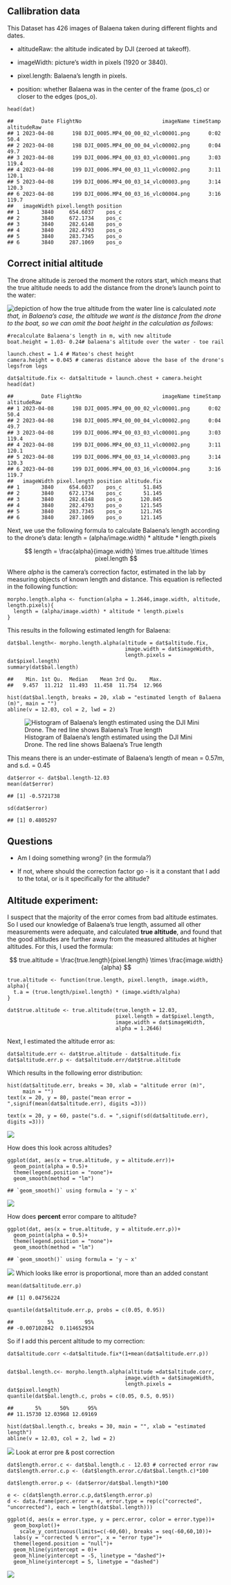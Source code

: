 ## Callibration data

This Dataset has 426 images of Balaena taken during different flights
and dates.

-   altitudeRaw: the altitude indicated by DJI (zeroed at takeoff).

-   imageWidth: picture’s width in pixels (1920 or 3840).

-   pixel.length: Balaena’s length in pixels.

-   position: whether Balaena was in the center of the frame (pos\_c) or
    closer to the edges (pos\_o).

<!-- -->

    head(dat)

    ##         Date FlightNo                          imageName timeStamp altitudeRaw
    ## 1 2023-04-08      198 DJI_0005.MP4_00_00_02_vlc00001.png      0:02        50.4
    ## 2 2023-04-08      198 DJI_0005.MP4_00_00_04_vlc00002.png      0:04        49.7
    ## 3 2023-04-08      199 DJI_0006.MP4_00_03_03_vlc00001.png      3:03       119.4
    ## 4 2023-04-08      199 DJI_0006.MP4_00_03_11_vlc00002.png      3:11       120.1
    ## 5 2023-04-08      199 DJI_0006.MP4_00_03_14_vlc00003.png      3:14       120.3
    ## 6 2023-04-08      199 DJI_0006.MP4_00_03_16_vlc00004.png      3:16       119.7
    ##   imageWidth pixel.length position
    ## 1       3840     654.6037    pos_c
    ## 2       3840     672.1734    pos_c
    ## 3       3840     282.6148    pos_o
    ## 4       3840     282.4793    pos_o
    ## 5       3840     283.7345    pos_o
    ## 6       3840     287.1069    pos_o

## Correct initial altitude

The drone altitude is zeroed the moment the rotors start, which means
that the true altitude needs to add the distance from the drone’s launch
point to the water:

![depiction of how the true altitude from the water line is
calculated](Graphical/altitude_diagram.jpeg) *note that, in Balaena’s
case, the altitude we want is the distance from the drone to the boat,
so we can omit the boat height in the calculation as follows:*

    #recalculate Balaena's length in m, with new altitude 
    boat.height = 1.03- 0.24# balaena's altitude over the water - toe rail

    launch.chest = 1.4 # Mateo's chest height
    camera.height = 0.045 # cameras distance above the base of the drone's legsfrom legs

    dat$altitude.fix <- dat$altitude + launch.chest + camera.height
    head(dat)

    ##         Date FlightNo                          imageName timeStamp altitudeRaw
    ## 1 2023-04-08      198 DJI_0005.MP4_00_00_02_vlc00001.png      0:02        50.4
    ## 2 2023-04-08      198 DJI_0005.MP4_00_00_04_vlc00002.png      0:04        49.7
    ## 3 2023-04-08      199 DJI_0006.MP4_00_03_03_vlc00001.png      3:03       119.4
    ## 4 2023-04-08      199 DJI_0006.MP4_00_03_11_vlc00002.png      3:11       120.1
    ## 5 2023-04-08      199 DJI_0006.MP4_00_03_14_vlc00003.png      3:14       120.3
    ## 6 2023-04-08      199 DJI_0006.MP4_00_03_16_vlc00004.png      3:16       119.7
    ##   imageWidth pixel.length position altitude.fix
    ## 1       3840     654.6037    pos_c       51.845
    ## 2       3840     672.1734    pos_c       51.145
    ## 3       3840     282.6148    pos_o      120.845
    ## 4       3840     282.4793    pos_o      121.545
    ## 5       3840     283.7345    pos_o      121.745
    ## 6       3840     287.1069    pos_o      121.145

Next, we use the following formula to calculate Balaena’s length
according to the drone’s data: length = (alpha/image.width) \* altitude
\* length.pixels

$$
length = \frac{alpha}{image.width}  \times true.altitude \times pixel.length 
$$

Where *alpha* is the camera’s correction factor, estimated in the lab by
measuring objects of known length and distance. This equation is
reflected in the following function:

    morpho.length.alpha <- function(alpha = 1.2646,image.width, altitude, length.pixels){
      length = (alpha/image.width) * altitude * length.pixels
    }

This results in the following estimated length for Balaena:

    dat$bal.length<- morpho.length.alpha(altitude = dat$altitude.fix,
                                          image.width = dat$imageWidth,
                                          length.pixels = dat$pixel.length)
    summary(dat$bal.length)

    ##    Min. 1st Qu.  Median    Mean 3rd Qu.    Max. 
    ##   9.457  11.212  11.493  11.458  11.754  12.966

    hist(dat$bal.length, breaks = 20, xlab = "estimated length of Balaena (m)", main = "")
    abline(v = 12.03, col = 2, lwd = 2)

<figure>
<img src="Readme_files/figure-markdown_strict/estimate-1.png"
alt="Histogram of Balaena’s length estimated using the DJI Mini Drone. The red line shows Balaena’s True length" />
<figcaption aria-hidden="true">Histogram of Balaena’s length estimated
using the DJI Mini Drone. The red line shows Balaena’s True
length</figcaption>
</figure>

This means there is an under-estimate of Balaena’s length of mean =
0.57m, and s.d. = 0.45

    dat$error <- dat$bal.length-12.03
    mean(dat$error)

    ## [1] -0.5721738

    sd(dat$error)

    ## [1] 0.4805297

## Questions

-   Am I doing something wrong? (in the formula?)

-   If not, where should the correction factor go - is it a constant
    that I add to the total, or is it specifically for the altitude?

## Altitude experiment:

I suspect that the majority of the error comes from bad altitude
estimates. So I used our knowledge of Balaena’s true length, assumed all
other measurements were adequate, and calculated **true altitude**, and
found that the good altitudes are further away from the measured
altitudes at higher altitudes. For this, I used the formula:

$$
true.altitude = \frac{true.length}{pixel.length}  \times \frac{image.width}{alpha}
$$

    true.altitude <- function(true.length, pixel.length, image.width, alpha){
      t.a = (true.length/pixel.length) * (image.width/alpha)
    }

    dat$true.altitude <- true.altitude(true.length = 12.03, 
                                       pixel.length = dat$pixel.length, 
                                       image.width = dat$imageWidth, 
                                       alpha = 1.2646)

Next, I estimated the altitude error as:

    dat$altitude.err <- dat$true.altitude - dat$altitude.fix
    dat$altitude.err.p <- dat$altitude.err/dat$true.altitude

Which results in the following error distribution:

    hist(dat$altitude.err, breaks = 30, xlab = "altitude error (m)", 
         main = "")
    text(x = 20, y = 80, paste("mean error = ",signif(mean(dat$altitude.err), digits =3)))

    text(x = 20, y = 60, paste("s.d. = ",signif(sd(dat$altitude.err), digits =3)))

![](Readme_files/figure-markdown_strict/unnamed-chunk-8-1.png)

How does this look across altitudes?

    ggplot(dat, aes(x = true.altitude, y = altitude.err))+
      geom_point(alpha = 0.5)+
      theme(legend.position = "none")+ 
      geom_smooth(method = "lm")

    ## `geom_smooth()` using formula = 'y ~ x'

![](Readme_files/figure-markdown_strict/unnamed-chunk-9-1.png)

How does **percent** error compare to altitude?

    ggplot(dat, aes(x = true.altitude, y = altitude.err.p))+
      geom_point(alpha = 0.5)+
      theme(legend.position = "none")+ 
      geom_smooth(method = "lm")

    ## `geom_smooth()` using formula = 'y ~ x'

![](Readme_files/figure-markdown_strict/unnamed-chunk-10-1.png) Which
looks like error is proportional, more than an added constant

    mean(dat$altitude.err.p)

    ## [1] 0.04756224

    quantile(dat$altitude.err.p, probs = c(0.05, 0.95))

    ##           5%          95% 
    ## -0.007102842  0.114652934

So if I add this percent altitude to my correction:

    dat$altitude.corr <-dat$altitude.fix*(1+mean(dat$altitude.err.p))


    dat$bal.length.c<- morpho.length.alpha(altitude =dat$altitude.corr,
                                          image.width = dat$imageWidth,
                                          length.pixels = dat$pixel.length)
    quantile(dat$bal.length.c, probs = c(0.05, 0.5, 0.95))

    ##       5%      50%      95% 
    ## 11.15730 12.03968 12.69169

    hist(dat$bal.length.c, breaks = 30, main = "", xlab = "estimated length")
    abline(v = 12.03, col = 2, lwd = 2)

![](Readme_files/figure-markdown_strict/unnamed-chunk-13-1.png) Look at
error pre & post correction

    dat$length.error.c <- dat$bal.length.c - 12.03 # corrected error raw
    dat$length.error.c.p <- (dat$length.error.c/dat$bal.length.c)*100

    dat$length.error.p <- (dat$error/dat$bal.length)*100

    e <- c(dat$length.error.c.p,dat$length.error.p)
    d <- data.frame(perc.error = e, error.type = rep(c("corrected", "uncorrected"), each = length(dat$bal.length)))

    ggplot(d, aes(x = error.type, y = perc.error, color = error.type))+
      geom_boxplot()+
        scale_y_continuous(limits=c(-60,60), breaks = seq(-60,60,10))+
      labs(y = "corrected % error", x = "error type")+
      theme(legend.position = "null")+
      geom_hline(yintercept = 0)+
      geom_hline(yintercept = -5, linetype = "dashed")+
      geom_hline(yintercept = 5, linetype = "dashed")

<img src="Readme_files/figure-markdown_strict/fig3-1.png" style="display: block; margin: auto;" />
